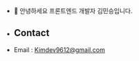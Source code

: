 - 👋 안녕하세요 프론트엔드 개발자 김민승입니다.
- ## Contact
- Email : Kimdev9612@gmail.com

<!---
KMS9612/KMS9612 is a ✨ special ✨ repository because its `README.md` (this file) appears on your GitHub profile.
You can click the Preview link to take a look at your changes.
--->
